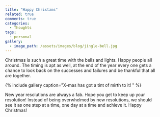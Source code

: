 ```yaml
---
title: "Happy Christams"
related: true
comments: true
categories:
  - Thoughts
tags:
  - personal
gallery:
  - image_path: /assets/images/blog/jingle-bell.jpg
---
```


Christmas is such a great time with the bells and lights. Happy people all around. The timing is apt as well, at the end of the year every one gets a chance to look back on the successes and failures and be thankful that all are together. 

{% include gallery caption="X-mas has got a tint of mirth to it! " %}

New year resolutions are always a fab. Hope you get to keep up your resolution! Instead of being overwhelmed by new resolutions, we should see it as one step at a time, one day at a time and achieve it. Happy Christmas!